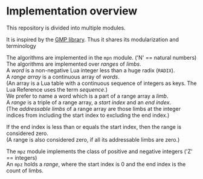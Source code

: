 # Implementation overview

This repository is divided into multiple modules.

It is inspired by the [GMP library](https://gmplib.org/).
Thus it shares its modularization and terminology

The algorithms are implemented in the `mpn` module.
('N' == natural numbers)<br>
The algorithms are implemented over *ranges* of *limbs*.<br>
A *word* is a non-negative Lua integer less than a huge radix (`RADIX`).<br>
A *range array* is a continuous array of *words*.<br>
(An array is a Lua table with a continuous sequence of integers as keys. The Lua Reference uses the term *sequence*.)<br>
We prefer to name a word which is a part of a range array a *limb*.<br>
A *range* is a triple of a range array, a *start index* and an *end index*.<br>
(The *addressable limbs* of a range array are those limbs at the integer indices from including the start index to excluding the end index.)

If the end index is less than or equals the start index, then the range is considered zero.<br>
(A range is also considered zero, if all its addressable limbs are zero.)

The `mpz` module implements the class of positive and negative integers
('Z' == integers)<br>
An `mpz` holds a *range*, where the start index is 0 and the end index is the count of limbs.
